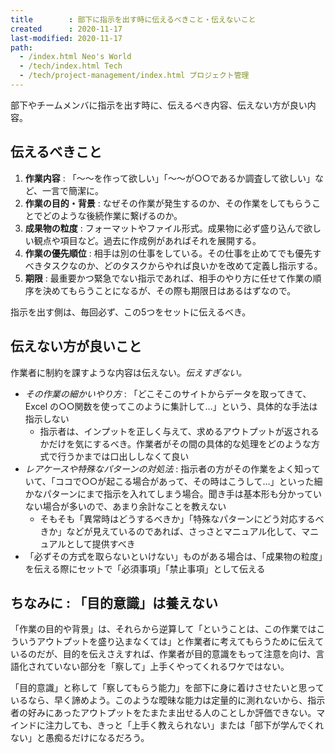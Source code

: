 ```yaml
---
title        : 部下に指示を出す時に伝えるべきこと・伝えないこと
created      : 2020-11-17
last-modified: 2020-11-17
path:
  - /index.html Neo's World
  - /tech/index.html Tech
  - /tech/project-management/index.html プロジェクト管理
---
```


部下やチームメンバに指示を出す時に、伝えるべき内容、伝えない方が良い内容。


## 伝えるべきこと

1. **作業内容** : 「〜〜を作って欲しい」「〜〜が○○であるか調査して欲しい」など、一言で簡潔に。
2. **作業の目的・背景** : なぜその作業が発生するのか、その作業をしてもらうことでどのような後続作業に繋げるのか。
3. **成果物の粒度** : フォーマットやファイル形式。成果物に必ず盛り込んで欲しい観点や項目など。過去に作成例があればそれを展開する。
4. **作業の優先順位** : 相手は別の仕事をしている。その仕事を止めてでも優先すべきタスクなのか、どのタスクからやれば良いかを改めて定義し指示する。
5. **期限** : 最重要かつ緊急でない指示であれば、相手のやり方に任せて作業の順序を決めてもらうことになるが、その際も期限日はあるはずなので。

指示を出す側は、毎回必ず、この5つをセットに伝えるべき。


## 伝えない方が良いこと

作業者に制約を課すような内容は伝えない。_伝えすぎない。_

- _その作業の細かいやり方_ : 「どこそこのサイトからデータを取ってきて、Excel の○○関数を使ってこのように集計して…」という、具体的な手法は指示しない
  - 指示者は、インプットを正しく与えて、求めるアウトプットが返されるかだけを気にするべき。作業者がその間の具体的な処理をどのような方式で行うかまでは口出ししなくて良い
- _レアケースや特殊なパターンの対処法_ : 指示者の方がその作業をよく知っていて、「ココで○○が起こる場合があって、その時はこうして…」といった細かなパターンにまで指示を入れてしまう場合。聞き手は基本形も分かっていない場合が多いので、あまり余計なことを教えない
  - そもそも「異常時はどうするべきか」「特殊なパターンにどう対応するべきか」などが見えているのであれば、さっさとマニュアル化して、マニュアルとして提供すべき
- 「必ずその方式を取らないといけない」ものがある場合は、「成果物の粒度」を伝える際にセットで「必須事項」「禁止事項」として伝える


## ちなみに : 「目的意識」は養えない

「作業の目的や背景」は、それらから逆算して「ということは、この作業ではこういうアウトプットを盛り込まなくては」と作業者に考えてもらうために伝えているのだが、目的を伝えさえすれば、作業者が目的意識をもって注意を向け、言語化されていない部分を「察して」上手くやってくれるワケではない。

「目的意識」と称して「察してもらう能力」を部下に身に着けさせたいと思っているなら、早く諦めよう。このような曖昧な能力は定量的に測れないから、指示者の好みにあったアウトプットをたまたま出せる人のことしか評価できない。マインドに注力しても、きっと「上手く教えられない」または「部下が学んでくれない」と愚痴るだけになるだろう。
